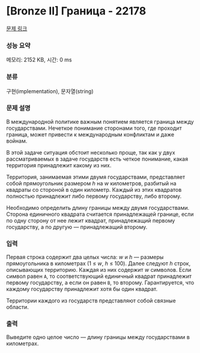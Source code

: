 # [Bronze II] Граница - 22178 

[문제 링크](https://www.acmicpc.net/problem/22178) 

### 성능 요약

메모리: 2152 KB, 시간: 0 ms

### 분류

구현(implementation), 문자열(string)

### 문제 설명

<p>В международной политике важным понятием является граница между государствами. Нечеткое понимание сторонами того, где проходит граница, может привести к международным конфликтам и даже войнам.</p>

<p>В этой задаче ситуация обстоит несколько проще, так как у двух рассматриваемых в задаче государств есть четкое понимание, какая территория принадлежит какому из них.</p>

<p>Территория, занимаемая этими двумя государствами, представляет собой прямоугольник размером <i>h</i> на <i>w</i> километров, разбитый на квадраты со стороной в один километр. Каждый из этих квадратов полностью принадлежит либо первому государству, либо второму.</p>

<p>Необходимо определить длину границы между двумя государствами. Сторона единичного квадрата считается принадлежащей границе, если по одну сторону от нее лежит квадрат, принадлежащий первому государству, а по другую — принадлежащий второму.</p>

### 입력 

 <p>Первая строка содержит два целых числа: <i>w</i> и <i>h</i> — размеры прямоугольника в километрах (1 ≤ <i>w</i>, <i>h</i> ≤ 100). Далее следуют <i>h</i> строк, описывающих территорию. Каждая из них содержит <i>w</i> символов. Если символ равен <code>A</code>, то соответствующий единичный квадрат принадлежит первому государству, а если он равен <code>B</code>, то второму. Гарантируется, что каждому государству принадлежит хотя бы один квадрат.</p>

<p>Территории каждого из государств представляют собой связные области.</p>

### 출력 

 <p>Выведите одно целое число — длину границы между государствами в километрах.</p>

